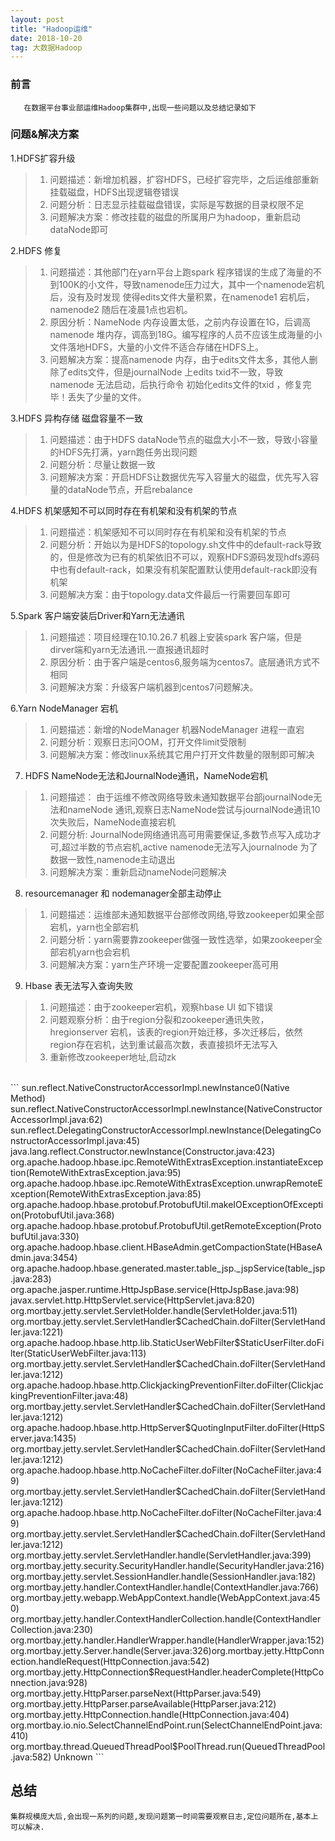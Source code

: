 ```yaml
---
layout: post
title: "Hadoop运维"
date: 2018-10-20  
tag: 大数据Hadoop
---
```


### 前言
    
	   在数据平台事业部运维Hadoop集群中,出现一些问题以及总结记录如下

### 问题&解决方案


1.HDFS扩容升级

> 1. 问题描述：新增加机器，扩容HDFS，已经扩容完毕，之后运维部重新挂载磁盘，HDFS出现逻辑卷错误
> 2. 问题分析：日志显示挂载磁盘错误，实际是写数据的目录权限不足
> 3. 问题解决方案：修改挂载的磁盘的所属用户为hadoop，重新启动dataNode即可

2.HDFS 修复

> 1. 问题描述：其他部门在yarn平台上跑spark 程序错误的生成了海量的不到100K的小文件，导致namenode压力过大，其中一个namenode宕机后，没有及时发现 使得edits文件大量积累，在namenode1   宕机后，namenode2 随后在凌晨1点也宕机。
> 2. 原因分析：NameNode 内存设置太低，之前内存设置在1G，后调高namenode 堆内存，调高到18G。编写程序的人员不应该生成海量的小文件落地HDFS，大量的小文件不适合存储在HDFS上。
> 3. 问题解决方案：提高namenode 内存，由于edits文件太多，其他人删除了edits文件，但是journalNode 上edits txid不一致，导致namenode 无法启动，后执行命令 初始化edits文件的txid ，修复完毕！丢失了少量的文件。

3.HDFS 异构存储 磁盘容量不一致

> 1. 问题描述：由于HDFS dataNode节点的磁盘大小不一致，导致小容量的HDFS先打满，yarn跑任务出现问题
> 2. 问题分析：尽量让数据一致
> 3. 问题解决方案：开启HDFS让数据优先写入容量大的磁盘，优先写入容量的dataNode节点，开启rebalance

4.HDFS 机架感知不可以同时存在有机架和没有机架的节点

> 1. 问题描述：机架感知不可以同时存在有机架和没有机架的节点
> 2. 问题分析：开始以为是HDFS的topology.sh文件中的default-rack导致的，但是修改为已有的机架依旧不可以，观察HDFS源码发现hdfs源码中也有default-rack，如果没有机架配置默认使用default-rack即没有机架
> 3. 问题解决方案：由于topology.data文件最后一行需要回车即可

5.Spark 客户端安装后Driver和Yarn无法通讯

> 1. 问题描述：项目经理在10.10.26.7 机器上安装spark 客户端，但是dirver端和yarn无法通讯.一直报通讯超时
> 2. 原因分析：由于客户端是centos6,服务端为centos7。底层通讯方式不相同
> 3. 问题解决方案：升级客户端机器到centos7问题解决。

6.Yarn NodeManager 宕机

> 1. 问题描述：新增的NodeManager 机器NodeManager 进程一直宕
> 2. 问题分析：观察日志问OOM，打开文件limit受限制
> 3. 问题解决方案：修改linux系统其它用户打开文件数量的限制即可解决

7. HDFS NameNode无法和JournalNode通讯，NameNode宕机

> 1. 问题描述： 由于运维不修改网络导致未通知数据平台部journalNode无法和nameNode 通讯,观察日志NameNode尝试与journalNode通讯10次失败后，NameNode直接宕机
> 2. 问题分析:   JournalNode网络通讯高可用需要保证,多数节点写入成功才可,超过半数的节点宕机,active namenode无法写入journalnode 为了数据一致性,namenode主动退出
> 3. 问题解决方案：重新启动nameNode问题解决

8. resourcemanager 和 nodemanager全部主动停止

> 1. 问题描述：运维部未通知数据平台部修改网络,导致zookeeper如果全部宕机，yarn也全部宕机
> 2. 问题分析：yarn需要靠zookeeper做强一致性选举，如果zookeeper全部宕机yarn也会宕机
> 3. 问题解决方案：yarn生产环境一定要配置zookeeper高可用

9. Hbase 表无法写入查询失败

> 1. 问题描述：由于zookeeper宕机，观察hbase UI 如下错误
> 2. 问题观察分析：由于region分裂和zookeeper通讯失败，hregionserver 宕机，该表的region开始迁移，多次迁移后，依然region存在宕机，达到重试最高次数，表直接损坏无法写入
> 3. 重新修改zookeeper地址,启动zk
<br/>
```
sun.reflect.NativeConstructorAccessorImpl.newInstance0(Native Method)
sun.reflect.NativeConstructorAccessorImpl.newInstance(NativeConstructorAccessorImpl.java:62)
sun.reflect.DelegatingConstructorAccessorImpl.newInstance(DelegatingConstructorAccessorImpl.java:45)
java.lang.reflect.Constructor.newInstance(Constructor.java:423)
org.apache.hadoop.hbase.ipc.RemoteWithExtrasException.instantiateException(RemoteWithExtrasException.java:95)
org.apache.hadoop.hbase.ipc.RemoteWithExtrasException.unwrapRemoteException(RemoteWithExtrasException.java:85)
org.apache.hadoop.hbase.protobuf.ProtobufUtil.makeIOExceptionOfException(ProtobufUtil.java:368)
org.apache.hadoop.hbase.protobuf.ProtobufUtil.getRemoteException(ProtobufUtil.java:330)
org.apache.hadoop.hbase.client.HBaseAdmin.getCompactionState(HBaseAdmin.java:3454)
org.apache.hadoop.hbase.generated.master.table_jsp._jspService(table_jsp.java:283)
org.apache.jasper.runtime.HttpJspBase.service(HttpJspBase.java:98)
javax.servlet.http.HttpServlet.service(HttpServlet.java:820)
org.mortbay.jetty.servlet.ServletHolder.handle(ServletHolder.java:511)
org.mortbay.jetty.servlet.ServletHandler$CachedChain.doFilter(ServletHandler.java:1221)
org.apache.hadoop.hbase.http.lib.StaticUserWebFilter$StaticUserFilter.doFilter(StaticUserWebFilter.java:113)
org.mortbay.jetty.servlet.ServletHandler$CachedChain.doFilter(ServletHandler.java:1212)
org.apache.hadoop.hbase.http.ClickjackingPreventionFilter.doFilter(ClickjackingPreventionFilter.java:48)
org.mortbay.jetty.servlet.ServletHandler$CachedChain.doFilter(ServletHandler.java:1212)
org.apache.hadoop.hbase.http.HttpServer$QuotingInputFilter.doFilter(HttpServer.java:1435)
org.mortbay.jetty.servlet.ServletHandler$CachedChain.doFilter(ServletHandler.java:1212)
org.apache.hadoop.hbase.http.NoCacheFilter.doFilter(NoCacheFilter.java:49)
org.mortbay.jetty.servlet.ServletHandler$CachedChain.doFilter(ServletHandler.java:1212)
org.apache.hadoop.hbase.http.NoCacheFilter.doFilter(NoCacheFilter.java:49)
org.mortbay.jetty.servlet.ServletHandler$CachedChain.doFilter(ServletHandler.java:1212)
org.mortbay.jetty.servlet.ServletHandler.handle(ServletHandler.java:399)
org.mortbay.jetty.security.SecurityHandler.handle(SecurityHandler.java:216)
org.mortbay.jetty.servlet.SessionHandler.handle(SessionHandler.java:182)
org.mortbay.jetty.handler.ContextHandler.handle(ContextHandler.java:766)
org.mortbay.jetty.webapp.WebAppContext.handle(WebAppContext.java:450)
org.mortbay.jetty.handler.ContextHandlerCollection.handle(ContextHandlerCollection.java:230)
org.mortbay.jetty.handler.HandlerWrapper.handle(HandlerWrapper.java:152)
org.mortbay.jetty.Server.handle(Server.java:326)org.mortbay.jetty.HttpConnection.handleRequest(HttpConnection.java:542)
org.mortbay.jetty.HttpConnection$RequestHandler.headerComplete(HttpConnection.java:928)
org.mortbay.jetty.HttpParser.parseNext(HttpParser.java:549)
org.mortbay.jetty.HttpParser.parseAvailable(HttpParser.java:212)
org.mortbay.jetty.HttpConnection.handle(HttpConnection.java:404)
org.mortbay.io.nio.SelectChannelEndPoint.run(SelectChannelEndPoint.java:410)
org.mortbay.thread.QueuedThreadPool$PoolThread.run(QueuedThreadPool.java:582) Unknown
```

## 总结

	集群规模庞大后,会出现一系列的问题,发现问题第一时间需要观察日志,定位问题所在,基本上可以解决.